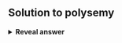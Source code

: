 ## Solution to polysemy
<details>
<summary><b>Reveal answer</b></summary>
Sense embeddings: one embedding for very sense of the word.<br>Required supervised neural network to identify the senses<br><img src="../../../../../media/paste-0a78bf315829a45de9611b5686b7a78693c51c3b.jpg">
</details>
